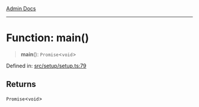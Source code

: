 [Admin Docs](/)

***

# Function: main()

> **main**(): `Promise`\<`void`\>

Defined in: [src/setup/setup.ts:79](https://github.com/PalisadoesFoundation/talawa-admin/blob/main/src/setup/setup.ts#L79)

## Returns

`Promise`\<`void`\>
